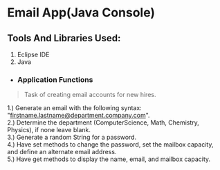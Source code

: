 # Email App(Java Console)


## Tools And Libraries Used:

1. Eclipse IDE
2. Java

* ### Application Functions
 >Task of creating email accounts for new hires.

1.) Generate an email with the following syntax: "firstname.lastname@department.company.com".<br/> 
2.) Determine the department (ComputerScience, Math, Chemistry, Physics), if none leave blank.<br/> 
3.) Generate a random String for a password.<br/> 
4.) Have set methods to change the password, set the mailbox capacity, and define an alternate
email address.<br/> 
5.) Have get methods to display the name, email, and mailbox capacity.<br/> 
